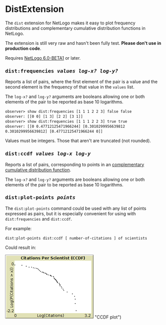 # DistExtension

The `dist` extension for NetLogo makes it easy to plot frequency distributions and complementary cumulative distribution functions in NetLogo.

The extension is still very raw and hasn't been fully test. **Please don't use in production code**.

Requires [NetLogo 6.0-BETA1](http://ccl.northwestern.edu/netlogo/6.0-BETA1/) or later.

### <tt>dist:frequencies <i>values log-x? log-y?</i></tt>

Reports a list of pairs, where the first element of the pair is a value and the second element is the frequency of that value in the `values` list.

The `log-x?` and `log-y?` arguments are booleans allowing one or both elements of the pair to be reported as base 10 logarithms.

```nlogo
observer> show dist:frequencies [1 1 1 2 2 3] false false
observer: [[0 0] [1 3] [2 2] [3 1]]
observer> show dist:frequencies [1 1 1 2 2 3] true true
observer: [[0 0.47712125471966244] [0.3010299956639812 0.3010299956639812] [0.47712125471966244 0]]
```

Values must be integers. Those that aren't are truncated (not rounded).

### <tt>dist:ccdf <i>values log-x log-y</i></tt>

Reports a list of pairs, corresponding to points in an [complementary cumulative distribution function](https://en.wikipedia.org/wiki/Cumulative_distribution_function#Complementary_cumulative_distribution_function_.28tail_distribution.29).

The `log-x?` and `log-y?` arguments are booleans allowing one or both elements of the pair to be reported as base 10 logarithms.

### <tt>dist:plot-points <i>points</i></tt>

The `dist:plot-points` command could be used with any list of points expressed as pairs, but it is especially convenient for using with `dist:frequencies` and `dist:ccdf`.

For example:

```
dist:plot-points dist:ccdf [ number-of-citations ] of scientists
```

Could result in:

![](ccdf_plot.png) "CCDF plot")
